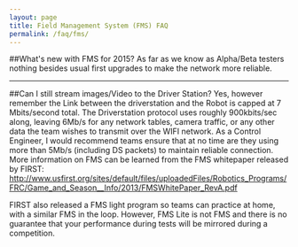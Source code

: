 ```yaml
---
layout: page
title: Field Management System (FMS) FAQ
permalink: /faq/fms/
---
```


##What's new with FMS for 2015?
As far as we know as Alpha/Beta testers nothing besides usual first upgrades to make the network more reliable.

---

##Can I still stream images/Video to the Driver Station?
Yes, however remember the Link between the driverstation and the Robot is capped at 7 Mbits/second total. The Driverstation protocol uses roughly 900kbits/sec along, leaving 6Mb/s for any network tables, camera traffic, or any other data the team wishes to transmit over the WIFI network. As a Control Engineer, I would recommend teams ensure that at no time are they using more than 5Mb/s (including DS packets) to maintain reliable connection. More information on FMS can be learned from the FMS whitepaper released by FIRST: http://www.usfirst.org/sites/default/files/uploadedFiles/Robotics_Programs/FRC/Game_and_Season__Info/2013/FMSWhitePaper_RevA.pdf

FIRST also released a FMS light program so teams can practice at home, with a similar FMS in the loop. However, FMS Lite is not FMS and there is no guarantee that your performance during tests will be mirrored during a competition. 
